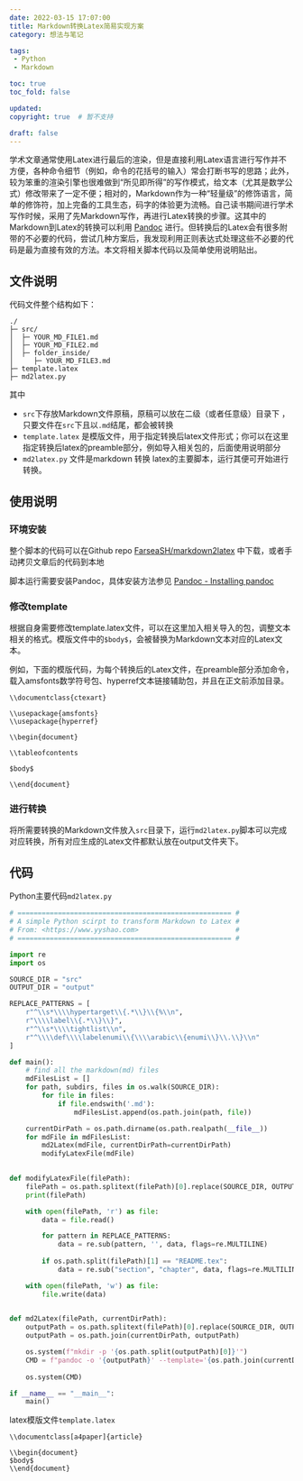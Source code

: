 ```yaml
---
date: 2022-03-15 17:07:00
title: Markdown转换Latex简易实现方案
category: 想法与笔记

tags: 
 - Python
 - Markdown

toc: true
toc_fold: false

updated: 
copyright: true  # 暂不支持

draft: false
---
```


学术文章通常使用Latex进行最后的渲染，但是直接利用Latex语言进行写作并不方便，各种命令细节（例如，命令的花括号的输入）常会打断书写的思路；此外，较为笨重的渲染引擎也很难做到“所见即所得”的写作模式，给文本（尤其是数学公式）修改带来了一定不便；相对的，Markdown作为一种“轻量级”的修饰语言，简单的修饰符，加上完备的工具生态，码字的体验更为流畅。自己读书期间进行学术写作时候，采用了先Markdown写作，再进行Latex转换的步骤。这其中的Markdown到Latex的转换可以利用 [Pandoc](https://pandoc.org/index.html) 进行。但转换后的Latex会有很多附带的不必要的代码，尝试几种方案后，我发现利用正则表达式处理这些不必要的代码是最为直接有效的方法。本文将相关脚本代码以及简单使用说明贴出。

<!--more-->

## 文件说明

代码文件整个结构如下：

```
./
├─ src/
│  ├─ YOUR_MD_FILE1.md
│  ├─ YOUR_MD_FILE2.md
│  ├─ folder_inside/
│     ├─ YOUR_MD_FILE3.md
├─ template.latex
├─ md2latex.py
```

其中

- `src`下存放Markdown文件原稿，原稿可以放在二级（或者任意级）目录下 ，只要文件在`src`下且以`.md`结尾，都会被转换
- `template.latex` 是模版文件，用于指定转换后latex文件形式；你可以在这里指定转换后latex的preamble部分，例如导入相关包的，后面使用说明部分
- `md2latex.py` 文件是markdown 转换 latex的主要脚本，运行其便可开始进行转换。

## 使用说明

### 环境安装

整个脚本的代码可以在Github repo [FarseaSH/markdown2latex](https://github.com/FarseaSH/markdown2latex) 中下载，或者手动拷贝文章后的代码到本地

脚本运行需要安装Pandoc，具体安装方法参见 [Pandoc - Installing  pandoc](https://pandoc.org/installing.html)

### 修改template

根据自身需要修改template.latex文件，可以在这里加入相关导入的包，调整文本相关的格式。模版文件中的`$body$`，会被替换为Markdown文本对应的Latex文本。

例如，下面的模版代码，为每个转换后的Latex文件，在preamble部分添加命令，载入amsfonts数学符号包、hyperref文本链接辅助包，并且在正文前添加目录。

```
\\documentclass{ctexart}

\\usepackage{amsfonts}
\\usepackage{hyperref}

\\begin{document}

\\tableofcontents

$body$

\\end{document}
```

### 进行转换

将所需要转换的Markdown文件放入`src`目录下，运行`md2latex.py`脚本可以完成对应转换，所有对应生成的Latex文件都默认放在output文件夹下。

## 代码

Python主要代码`md2latex.py`

```python
# ===================================================== #
# A simple Python scirpt to transform Markdown to Latex #
# From: <https://www.yyshao.com>                        #
# ===================================================== #

import re
import os

SOURCE_DIR = "src"
OUTPUT_DIR = "output"

REPLACE_PATTERNS = [
    r"^\\s*\\\\hypertarget\\{.*\\}\\{%\\n",
    r"\\\\label\\{.*\\}\\}",
    r"^\\s*\\\\tightlist\\n",
    r"^\\\\def\\\\labelenumi\\{\\\\arabic\\{enumi\\}\\.\\}\\n"
]

def main():
    # find all the markdown(md) files
    mdFilesList = []
    for path, subdirs, files in os.walk(SOURCE_DIR):
        for file in files:
            if file.endswith('.md'):
                mdFilesList.append(os.path.join(path, file))

    currentDirPath = os.path.dirname(os.path.realpath(__file__))
    for mdFile in mdFilesList:
        md2Latex(mdFile, currentDirPath=currentDirPath)
        modifyLatexFile(mdFile)
    

def modifyLatexFile(filePath):
    filePath = os.path.splitext(filePath)[0].replace(SOURCE_DIR, OUTPUT_DIR) + ".tex"
    print(filePath)

    with open(filePath, 'r') as file:
        data = file.read() 

        for pattern in REPLACE_PATTERNS:
            data = re.sub(pattern, '', data, flags=re.MULTILINE)
        
        if os.path.split(filePath)[1] == "README.tex":
            data = re.sub("section", "chapter", data, flags=re.MULTILINE)

    with open(filePath, 'w') as file:
        file.write(data)   
            

def md2Latex(filePath, currentDirPath):
    outputPath = os.path.splitext(filePath)[0].replace(SOURCE_DIR, OUTPUT_DIR) + ".tex"
    outputPath = os.path.join(currentDirPath, outputPath)

    os.system(f"mkdir -p '{os.path.split(outputPath)[0]}'")
    CMD = f"pandoc -o '{outputPath}' --template='{os.path.join(currentDirPath, 'template.latex')}' '{os.path.join(currentDirPath, filePath)}'"
    
    os.system(CMD)

if __name__ == "__main__":
    main()
```

latex模版文件`template.latex`

```
\\documentclass[a4paper]{article}

\\begin{document}
$body$
\\end{document}
```



